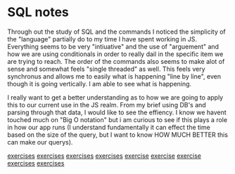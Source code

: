# SQL notes

Through out the study of SQL and the commands I noticed the simplicity of the "language" partially do to my time I have spent working in JS. Everything seems to be very "intiuative" and the use of "arguement" and how we are using conditionals in order to really dail in the specific item we are trying to reach. The order of the commands also seems to make alot of sense and somewhat feels "single threaded" as well. This feels very synchronus and allows me to easily what is happening "line by line", even though it is going vertically. I am able to see what is happening.

I really want to get a better understanding as to how we are going to apply this to our current use in the JS realm. From my brief using DB's and parsing through that data, I would like to see the effiency. I know we havent touched much on "Big O notation" but i am curious to see if this plays a role in how our app runs (I understand fundamentally it can effect the time based on the size of the query, but I want to know HOW MUCH BETTER this can make our querys).

[exercises](./401%20/sql%20homework/sqlexercise1.png)
[exercises](./401%20/sql%20homework/sqlexercise2.png)
[exercises](./401%20/sql%20homework/sqlexercise3.png)
[exercises](./401%20/sql%20homework/sqlexercise4.png)
[exercise](./401%20/sql%20homework/sqlexercise6.png)
[exercise](./401%20/sql%20homework/sqlexercise13.png)
[exercise](./401%20/sql%20homework/sqlexercise14.png)
[exercises](./401%20/sql%20homework/sqlexercsie15.png)
[exercises](./401%20/sql%20homework/sqlexercsie16.png)
